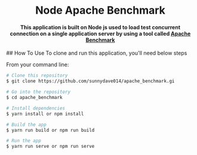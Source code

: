 <h1 align="center"> Node Apache Benchmark</h1>
<h4 align="center">This application is built on Node js used to load test concurrent connection on a single application server by using a tool called <a href="https://httpd.apache.org/docs/2.4/programs/ab.html" target="_blank">Apache Benchmark</a></h4>
## How To Use
To clone and run this application, you'll need below steps

From your command line:

```bash
# Clone this repository
$ git clone https://github.com/sunnydave014/apache_benchmark.gi

# Go into the repository
$ cd apache_benchmark

# Install dependencies
$ yarn install or npm install

# Build the app
$ yarn run build or npm run build

# Run the app
$ yarn run serve or npm run serve
```
